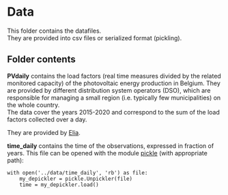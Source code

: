 # Data

This folder contains the datafiles. <br>
They are provided into csv files or serialized format (pickling).

## Folder contents

**PVdaily** contains the load factors (real time measures divided by the related monitored capacity) of the photovoltaic energy production in Belgium. 
They are provided by different distribution system operators (DSO), which are responsible for managing a small region (i.e. typically few municipalities) on the whole country. <br>
The data cover the years 2015-2020 and correspond to the sum of the load factors collected over a day. <br>

They are provided by [Elia](https://www.elia.be/fr).

**time_daily** contains the time of the observations, expressed in fraction of years. 
This file can be opened with the module 
[pickle](https://docs.python.org/3/library/pickle.html) (with appropriate path): 

````
with open('../data/time_daily', 'rb') as file:
    my_depickler = pickle.Unpickler(file)
    time = my_depickler.load() 
````



